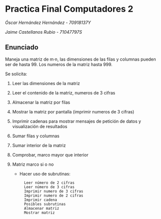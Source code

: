 # Practica Final Computadores 2

*Óscar Hernández Hernández - 70918137Y*

*Jaime Castellanos Rubio - 71047797S*

## Enunciado
Maneja una matriz de m·n, las dimensiones de las filas y columnas pueden ser de hasta 99. Los numeros de la matriz hasta 999.


Se solicita:

1. Leer las dimensiones de la matriz
2. Leer el contenido de la matriz, numeros de 3 cifras
3. Almacenar la matriz por filas
4. Mostrar la matriz por pantalla (imprimir numeros de 3 cifras)
5. Imprimir cadenas para mostrar mensajes de petición de datos y visualización de resultados
6. Sumar filas y columnas 
7. Sumar interior de la matriz 
8. Comprobar, marco mayor que interior
9. Matriz marco si o no


	- Hacer uso de subrutinas:

			Leer número de 2 cifras
			Leer número de 3 cifras
			Imprimir numero de 3 cifras
			Imprimir numero de 2 cifras
			Imprimir cadena
			Posibles subrutinas
			Almacenar matriz
			Mostrar matriz


